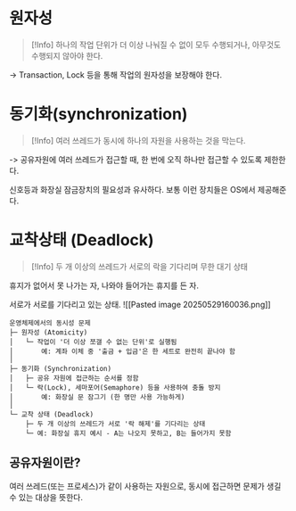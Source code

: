 # 원자성
>[!Info] 하나의 작업 단위가 더 이상 나눠질 수 없이 모두 수행되거나, 아무것도 수행되지 않아야 한다.

-> Transaction, Lock 등을 통해 작업의 원자성을 보장해야 한다.


# 동기화(synchronization)
>[!Info] 여러 쓰레드가 동시에 하나의 자원을 사용하는 것을 막는다.

-> 공유자원에 여러 쓰레드가 접근할 때, 한 번에 오직 하나만 접근할 수 있도록 제한한다.

신호등과 화장실 잠금장치의 필요성과 유사하다.
보통 이런 장치들은 OS에서 제공해준다.

# 교착상태 (Deadlock)
>[!Info] 두 개 이상의 쓰레드가 서로의 락을 기다리며 무한 대기 상태

휴지가 없어서 못 나가는 자, 나와야 들어가는 휴지를 든 자.

서로가 서로를 기다리고 있는 상태.
![[Pasted image 20250529160036.png]]



```shell
운영체제에서의 동시성 문제
├─ 원자성 (Atomicity)
│   └─ 작업이 '더 이상 쪼갤 수 없는 단위'로 실행됨
│       예: 계좌 이체 중 '출금 + 입금'은 한 세트로 완전히 끝나야 함
│
├─ 동기화 (Synchronization)
│   ├─ 공유 자원에 접근하는 순서를 정함
│   └─ 락(Lock), 세마포어(Semaphore) 등을 사용하여 충돌 방지
│       예: 화장실 문 잠그기 (한 명만 사용 가능하게)
│
└─ 교착 상태 (Deadlock)
    ├─ 두 개 이상의 쓰레드가 서로 '락 해제'를 기다리는 상태
    └─ 예: 화장실 휴지 예시 - A는 나오지 못하고, B는 들어가지 못함
```

## 공유자원이란?
여러 쓰레드(또는 프로세스)가 같이 사용하는 자원으로, 동시에 접근하면 문제가 생길 수 있는 대상을 뜻한다.

